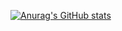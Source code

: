 

[![Anurag's GitHub stats](https://github-readme-stats.vercel.app/api?username=malken&show_icons=true&theme=tokyonight)](https://github.com/anuraghazra/github-readme-stats)


